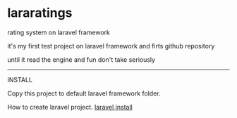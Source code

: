 lararatings
===========

rating system on laravel framework

it's my first test project on laravel framework and firts github repository

until it read the engine and fun
don't take seriously

-----------
INSTALL

Copy this project to default laravel framework folder.

How to create laravel project. 
<a href="http://laravel.com/docs/installation">laravel install</a>
